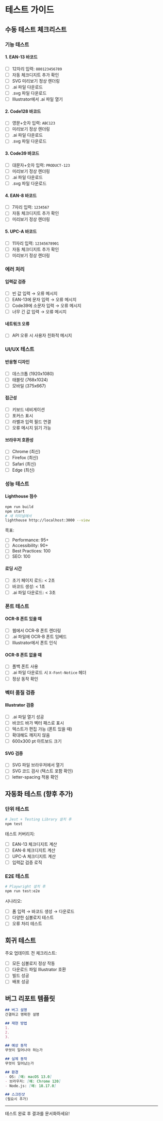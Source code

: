 # 테스트 가이드

## 수동 테스트 체크리스트

### 기능 테스트

#### 1. EAN-13 바코드
- [ ] 12자리 입력: `880123456789`
- [ ] 자동 체크디지트 추가 확인
- [ ] SVG 미리보기 정상 렌더링
- [ ] .ai 파일 다운로드
- [ ] .svg 파일 다운로드
- [ ] Illustrator에서 .ai 파일 열기

#### 2. Code128 바코드
- [ ] 영문+숫자 입력: `ABC123`
- [ ] 미리보기 정상 렌더링
- [ ] .ai 파일 다운로드
- [ ] .svg 파일 다운로드

#### 3. Code39 바코드
- [ ] 대문자+숫자 입력: `PRODUCT-123`
- [ ] 미리보기 정상 렌더링
- [ ] .ai 파일 다운로드
- [ ] .svg 파일 다운로드

#### 4. EAN-8 바코드
- [ ] 7자리 입력: `1234567`
- [ ] 자동 체크디지트 추가 확인
- [ ] 미리보기 정상 렌더링

#### 5. UPC-A 바코드
- [ ] 11자리 입력: `12345678901`
- [ ] 자동 체크디지트 추가 확인
- [ ] 미리보기 정상 렌더링

### 에러 처리

#### 입력값 검증
- [ ] 빈 값 입력 → 오류 메시지
- [ ] EAN-13에 문자 입력 → 오류 메시지
- [ ] Code39에 소문자 입력 → 오류 메시지
- [ ] 너무 긴 값 입력 → 오류 메시지

#### 네트워크 오류
- [ ] API 오류 시 사용자 친화적 메시지

### UI/UX 테스트

#### 반응형 디자인
- [ ] 데스크톱 (1920x1080)
- [ ] 태블릿 (768x1024)
- [ ] 모바일 (375x667)

#### 접근성
- [ ] 키보드 네비게이션
- [ ] 포커스 표시
- [ ] 라벨과 입력 필드 연결
- [ ] 오류 메시지 읽기 가능

#### 브라우저 호환성
- [ ] Chrome (최신)
- [ ] Firefox (최신)
- [ ] Safari (최신)
- [ ] Edge (최신)

### 성능 테스트

#### Lighthouse 점수
```bash
npm run build
npm start
# 새 터미널에서
lighthouse http://localhost:3000 --view
```

목표:
- [ ] Performance: 95+
- [ ] Accessibility: 90+
- [ ] Best Practices: 100
- [ ] SEO: 100

#### 로딩 시간
- [ ] 초기 페이지 로드: < 2초
- [ ] 바코드 생성: < 1초
- [ ] .ai 파일 다운로드: < 3초

### 폰트 테스트

#### OCR-B 폰트 있을 때
- [ ] 웹에서 OCR-B 폰트 렌더링
- [ ] .ai 파일에 OCR-B 폰트 임베드
- [ ] Illustrator에서 폰트 인식

#### OCR-B 폰트 없을 때
- [ ] 폴백 폰트 사용
- [ ] .ai 파일 다운로드 시 `X-Font-Notice` 헤더
- [ ] 정상 동작 확인

### 벡터 품질 검증

#### Illustrator 검증
- [ ] .ai 파일 열기 성공
- [ ] 바코드 바가 벡터 패스로 표시
- [ ] 텍스트가 편집 가능 (폰트 있을 때)
- [ ] 확대해도 깨지지 않음
- [ ] 600x300 pt 아트보드 크기

#### SVG 검증
- [ ] SVG 파일 브라우저에서 열기
- [ ] SVG 코드 검사 (텍스트 포함 확인)
- [ ] letter-spacing 적용 확인

## 자동화 테스트 (향후 추가)

### 단위 테스트
```bash
# Jest + Testing Library 설치 후
npm test
```

테스트 커버리지:
- [ ] EAN-13 체크디지트 계산
- [ ] EAN-8 체크디지트 계산
- [ ] UPC-A 체크디지트 계산
- [ ] 입력값 검증 로직

### E2E 테스트
```bash
# Playwright 설치 후
npm run test:e2e
```

시나리오:
- [ ] 폼 입력 → 바코드 생성 → 다운로드
- [ ] 다양한 심볼로지 테스트
- [ ] 오류 처리 테스트

## 회귀 테스트

주요 업데이트 전 체크리스트:
- [ ] 모든 심볼로지 정상 작동
- [ ] 다운로드 파일 Illustrator 호환
- [ ] 빌드 성공
- [ ] 배포 성공

## 버그 리포트 템플릿

```markdown
## 버그 설명
간결하고 명확한 설명

## 재현 방법
1. 
2. 
3. 

## 예상 동작
무엇이 일어나야 하는가

## 실제 동작
무엇이 일어났는가

## 환경
- OS: [예: macOS 13.0]
- 브라우저: [예: Chrome 120]
- Node.js: [예: 18.17.0]

## 스크린샷
(필요시 추가)
```

---

테스트 완료 후 결과를 문서화하세요!

